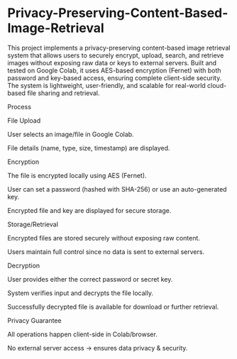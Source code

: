 # Privacy-Preserving-Content-Based-Image-Retrieval
This project implements a privacy-preserving content-based image retrieval system that allows users to securely encrypt, upload, search, and retrieve images without exposing raw data or keys to external servers. Built and tested on Google Colab, it uses AES-based encryption (Fernet) with both password and key-based access, ensuring complete client-side security. The system is lightweight, user-friendly, and scalable for real-world cloud-based file sharing and retrieval.

Process

File Upload

User selects an image/file in Google Colab.

File details (name, type, size, timestamp) are displayed.

Encryption

The file is encrypted locally using AES (Fernet).

User can set a password (hashed with SHA-256) or use an auto-generated key.

Encrypted file and key are displayed for secure storage.

Storage/Retrieval

Encrypted files are stored securely without exposing raw content.

Users maintain full control since no data is sent to external servers.

Decryption

User provides either the correct password or secret key.

System verifies input and decrypts the file locally.

Successfully decrypted file is available for download or further retrieval.

Privacy Guarantee

All operations happen client-side in Colab/browser.

No external server access → ensures data privacy & security.
